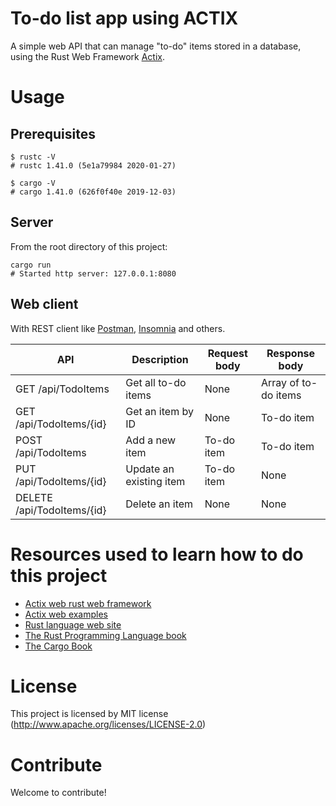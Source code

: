 # To-do list app using ACTIX

A simple web API that can manage "to-do" items stored in a database, using the Rust Web Framework [Actix](https://actix.rs). 

# Usage

## Prerequisites

```
$ rustc -V
# rustc 1.41.0 (5e1a79984 2020-01-27)
```

```
$ cargo -V
# cargo 1.41.0 (626f0f40e 2019-12-03)
```

## Server

From the root directory of this project:
```
cargo run
# Started http server: 127.0.0.1:8080
```

## Web client

With REST client like [Postman](https://www.postman.com/), [Insomnia](https://insomnia.rest/) and others.

| API                        | Description             | Request body  | Response body        |
| -------------------------- | ----------------------- | ------------- | -------------------- |
| GET /api/TodoItems         | Get all to-do items     | None          | Array of to-do items |
| GET /api/TodoItems/{id}    | Get an item by ID       | None          | To-do item           |
| POST /api/TodoItems        | Add a new item          | To-do item    | To-do item           |
| PUT /api/TodoItems/{id}    | Update an existing item | To-do item    | None                 |
| DELETE /api/TodoItems/{id} | Delete an item          | None          | None                 |

# Resources used to learn how to do this project

* [Actix web rust web framework](https://actix.rs)
* [Actix web examples](https://github.com/actix/examples)
* [Rust language web site](https://www.rust-lang.org/)
* [The Rust Programming Language book](https://doc.rust-lang.org/book/)
* [The Cargo Book](https://doc.rust-lang.org/cargo/index.html)

# License

This project is licensed by MIT license (http://www.apache.org/licenses/LICENSE-2.0)

# Contribute

Welcome to contribute!